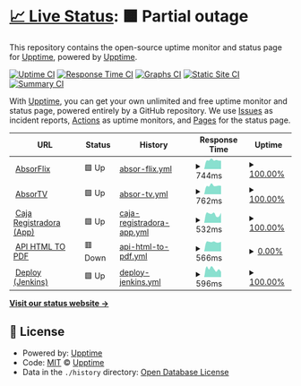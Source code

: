 # [📈 Live Status](https://demo.upptime.js.org): <!--live status--> **🟧 Partial outage**

This repository contains the open-source uptime monitor and status page for [Upptime](https://upptime.js.org), powered by [Upptime](https://github.com/upptime/upptime).

[![Uptime CI](https://github.com/Absortian/AbsorStatus/workflows/Uptime%20CI/badge.svg)](https://github.com/Absortian/AbsorStatus/actions?query=workflow%3A%22Uptime+CI%22)
[![Response Time CI](https://github.com/Absortian/AbsorStatus/workflows/Response%20Time%20CI/badge.svg)](https://github.com/Absortian/AbsorStatus/actions?query=workflow%3A%22Response+Time+CI%22)
[![Graphs CI](https://github.com/Absortian/AbsorStatus/workflows/Graphs%20CI/badge.svg)](https://github.com/Absortian/AbsorStatus/actions?query=workflow%3A%22Graphs+CI%22)
[![Static Site CI](https://github.com/Absortian/AbsorStatus/workflows/Static%20Site%20CI/badge.svg)](https://github.com/Absortian/AbsorStatus/actions?query=workflow%3A%22Static+Site+CI%22)
[![Summary CI](https://github.com/Absortian/AbsorStatus/workflows/Summary%20CI/badge.svg)](https://github.com/Absortian/AbsorStatus/actions?query=workflow%3A%22Summary+CI%22)

With [Upptime](https://upptime.js.org), you can get your own unlimited and free uptime monitor and status page, powered entirely by a GitHub repository. We use [Issues](https://github.com/upptime/upptime/issues) as incident reports, [Actions](https://github.com/Absortian/AbsorStatus/actions) as uptime monitors, and [Pages](https://demo.upptime.js.org) for the status page.

<!--start: status pages-->
<!-- This summary is generated by Upptime (https://github.com/upptime/upptime) -->
<!-- Do not edit this manually, your changes will be overwritten -->
<!-- prettier-ignore -->
| URL | Status | History | Response Time | Uptime |
| --- | ------ | ------- | ------------- | ------ |
| <img alt="" src="https://eu2.contabostorage.com/68e1ac55689b4b99a9a2ccd407d95b2a:branding-absor/logos/logo_transparent_little_white.png" height="13"> [AbsorFlix](https://player.absor.top) | 🟩 Up | [absor-flix.yml](https://github.com/absortian/AbsorStatus/commits/HEAD/history/absor-flix.yml) | <details><summary><img alt="Response time graph" src="./graphs/absor-flix/response-time-week.png" height="20"> 744ms</summary><br><a href="https://status.absor.top/history/absor-flix"><img alt="Response time 870" src="https://img.shields.io/endpoint?url=https%3A%2F%2Fraw.githubusercontent.com%2Fabsortian%2FAbsorStatus%2FHEAD%2Fapi%2Fabsor-flix%2Fresponse-time.json"></a><br><a href="https://status.absor.top/history/absor-flix"><img alt="24-hour response time 971" src="https://img.shields.io/endpoint?url=https%3A%2F%2Fraw.githubusercontent.com%2Fabsortian%2FAbsorStatus%2FHEAD%2Fapi%2Fabsor-flix%2Fresponse-time-day.json"></a><br><a href="https://status.absor.top/history/absor-flix"><img alt="7-day response time 744" src="https://img.shields.io/endpoint?url=https%3A%2F%2Fraw.githubusercontent.com%2Fabsortian%2FAbsorStatus%2FHEAD%2Fapi%2Fabsor-flix%2Fresponse-time-week.json"></a><br><a href="https://status.absor.top/history/absor-flix"><img alt="30-day response time 671" src="https://img.shields.io/endpoint?url=https%3A%2F%2Fraw.githubusercontent.com%2Fabsortian%2FAbsorStatus%2FHEAD%2Fapi%2Fabsor-flix%2Fresponse-time-month.json"></a><br><a href="https://status.absor.top/history/absor-flix"><img alt="1-year response time 849" src="https://img.shields.io/endpoint?url=https%3A%2F%2Fraw.githubusercontent.com%2Fabsortian%2FAbsorStatus%2FHEAD%2Fapi%2Fabsor-flix%2Fresponse-time-year.json"></a></details> | <details><summary><a href="https://status.absor.top/history/absor-flix">100.00%</a></summary><a href="https://status.absor.top/history/absor-flix"><img alt="All-time uptime 97.13%" src="https://img.shields.io/endpoint?url=https%3A%2F%2Fraw.githubusercontent.com%2Fabsortian%2FAbsorStatus%2FHEAD%2Fapi%2Fabsor-flix%2Fuptime.json"></a><br><a href="https://status.absor.top/history/absor-flix"><img alt="24-hour uptime 100.00%" src="https://img.shields.io/endpoint?url=https%3A%2F%2Fraw.githubusercontent.com%2Fabsortian%2FAbsorStatus%2FHEAD%2Fapi%2Fabsor-flix%2Fuptime-day.json"></a><br><a href="https://status.absor.top/history/absor-flix"><img alt="7-day uptime 100.00%" src="https://img.shields.io/endpoint?url=https%3A%2F%2Fraw.githubusercontent.com%2Fabsortian%2FAbsorStatus%2FHEAD%2Fapi%2Fabsor-flix%2Fuptime-week.json"></a><br><a href="https://status.absor.top/history/absor-flix"><img alt="30-day uptime 90.76%" src="https://img.shields.io/endpoint?url=https%3A%2F%2Fraw.githubusercontent.com%2Fabsortian%2FAbsorStatus%2FHEAD%2Fapi%2Fabsor-flix%2Fuptime-month.json"></a><br><a href="https://status.absor.top/history/absor-flix"><img alt="1-year uptime 96.59%" src="https://img.shields.io/endpoint?url=https%3A%2F%2Fraw.githubusercontent.com%2Fabsortian%2FAbsorStatus%2FHEAD%2Fapi%2Fabsor-flix%2Fuptime-year.json"></a></details>
| <img alt="" src="https://eu2.contabostorage.com/68e1ac55689b4b99a9a2ccd407d95b2a:branding-absor/logos/logo_transparent_little_white.png" height="13"> [AbsorTV](https://tv.absor.top/health-check) | 🟩 Up | [absor-tv.yml](https://github.com/absortian/AbsorStatus/commits/HEAD/history/absor-tv.yml) | <details><summary><img alt="Response time graph" src="./graphs/absor-tv/response-time-week.png" height="20"> 762ms</summary><br><a href="https://status.absor.top/history/absor-tv"><img alt="Response time 952" src="https://img.shields.io/endpoint?url=https%3A%2F%2Fraw.githubusercontent.com%2Fabsortian%2FAbsorStatus%2FHEAD%2Fapi%2Fabsor-tv%2Fresponse-time.json"></a><br><a href="https://status.absor.top/history/absor-tv"><img alt="24-hour response time 739" src="https://img.shields.io/endpoint?url=https%3A%2F%2Fraw.githubusercontent.com%2Fabsortian%2FAbsorStatus%2FHEAD%2Fapi%2Fabsor-tv%2Fresponse-time-day.json"></a><br><a href="https://status.absor.top/history/absor-tv"><img alt="7-day response time 762" src="https://img.shields.io/endpoint?url=https%3A%2F%2Fraw.githubusercontent.com%2Fabsortian%2FAbsorStatus%2FHEAD%2Fapi%2Fabsor-tv%2Fresponse-time-week.json"></a><br><a href="https://status.absor.top/history/absor-tv"><img alt="30-day response time 872" src="https://img.shields.io/endpoint?url=https%3A%2F%2Fraw.githubusercontent.com%2Fabsortian%2FAbsorStatus%2FHEAD%2Fapi%2Fabsor-tv%2Fresponse-time-month.json"></a><br><a href="https://status.absor.top/history/absor-tv"><img alt="1-year response time 917" src="https://img.shields.io/endpoint?url=https%3A%2F%2Fraw.githubusercontent.com%2Fabsortian%2FAbsorStatus%2FHEAD%2Fapi%2Fabsor-tv%2Fresponse-time-year.json"></a></details> | <details><summary><a href="https://status.absor.top/history/absor-tv">100.00%</a></summary><a href="https://status.absor.top/history/absor-tv"><img alt="All-time uptime 99.69%" src="https://img.shields.io/endpoint?url=https%3A%2F%2Fraw.githubusercontent.com%2Fabsortian%2FAbsorStatus%2FHEAD%2Fapi%2Fabsor-tv%2Fuptime.json"></a><br><a href="https://status.absor.top/history/absor-tv"><img alt="24-hour uptime 100.00%" src="https://img.shields.io/endpoint?url=https%3A%2F%2Fraw.githubusercontent.com%2Fabsortian%2FAbsorStatus%2FHEAD%2Fapi%2Fabsor-tv%2Fuptime-day.json"></a><br><a href="https://status.absor.top/history/absor-tv"><img alt="7-day uptime 100.00%" src="https://img.shields.io/endpoint?url=https%3A%2F%2Fraw.githubusercontent.com%2Fabsortian%2FAbsorStatus%2FHEAD%2Fapi%2Fabsor-tv%2Fuptime-week.json"></a><br><a href="https://status.absor.top/history/absor-tv"><img alt="30-day uptime 100.00%" src="https://img.shields.io/endpoint?url=https%3A%2F%2Fraw.githubusercontent.com%2Fabsortian%2FAbsorStatus%2FHEAD%2Fapi%2Fabsor-tv%2Fuptime-month.json"></a><br><a href="https://status.absor.top/history/absor-tv"><img alt="1-year uptime 99.77%" src="https://img.shields.io/endpoint?url=https%3A%2F%2Fraw.githubusercontent.com%2Fabsortian%2FAbsorStatus%2FHEAD%2Fapi%2Fabsor-tv%2Fuptime-year.json"></a></details>
| <img alt="" src="https://caja.absor.top/media/common/logo/logo.png" height="13"> [Caja Registradora (App)](https://caja.absor.top) | 🟩 Up | [caja-registradora-app.yml](https://github.com/absortian/AbsorStatus/commits/HEAD/history/caja-registradora-app.yml) | <details><summary><img alt="Response time graph" src="./graphs/caja-registradora-app/response-time-week.png" height="20"> 532ms</summary><br><a href="https://status.absor.top/history/caja-registradora-app"><img alt="Response time 796" src="https://img.shields.io/endpoint?url=https%3A%2F%2Fraw.githubusercontent.com%2Fabsortian%2FAbsorStatus%2FHEAD%2Fapi%2Fcaja-registradora-app%2Fresponse-time.json"></a><br><a href="https://status.absor.top/history/caja-registradora-app"><img alt="24-hour response time 629" src="https://img.shields.io/endpoint?url=https%3A%2F%2Fraw.githubusercontent.com%2Fabsortian%2FAbsorStatus%2FHEAD%2Fapi%2Fcaja-registradora-app%2Fresponse-time-day.json"></a><br><a href="https://status.absor.top/history/caja-registradora-app"><img alt="7-day response time 532" src="https://img.shields.io/endpoint?url=https%3A%2F%2Fraw.githubusercontent.com%2Fabsortian%2FAbsorStatus%2FHEAD%2Fapi%2Fcaja-registradora-app%2Fresponse-time-week.json"></a><br><a href="https://status.absor.top/history/caja-registradora-app"><img alt="30-day response time 609" src="https://img.shields.io/endpoint?url=https%3A%2F%2Fraw.githubusercontent.com%2Fabsortian%2FAbsorStatus%2FHEAD%2Fapi%2Fcaja-registradora-app%2Fresponse-time-month.json"></a><br><a href="https://status.absor.top/history/caja-registradora-app"><img alt="1-year response time 678" src="https://img.shields.io/endpoint?url=https%3A%2F%2Fraw.githubusercontent.com%2Fabsortian%2FAbsorStatus%2FHEAD%2Fapi%2Fcaja-registradora-app%2Fresponse-time-year.json"></a></details> | <details><summary><a href="https://status.absor.top/history/caja-registradora-app">100.00%</a></summary><a href="https://status.absor.top/history/caja-registradora-app"><img alt="All-time uptime 99.86%" src="https://img.shields.io/endpoint?url=https%3A%2F%2Fraw.githubusercontent.com%2Fabsortian%2FAbsorStatus%2FHEAD%2Fapi%2Fcaja-registradora-app%2Fuptime.json"></a><br><a href="https://status.absor.top/history/caja-registradora-app"><img alt="24-hour uptime 100.00%" src="https://img.shields.io/endpoint?url=https%3A%2F%2Fraw.githubusercontent.com%2Fabsortian%2FAbsorStatus%2FHEAD%2Fapi%2Fcaja-registradora-app%2Fuptime-day.json"></a><br><a href="https://status.absor.top/history/caja-registradora-app"><img alt="7-day uptime 100.00%" src="https://img.shields.io/endpoint?url=https%3A%2F%2Fraw.githubusercontent.com%2Fabsortian%2FAbsorStatus%2FHEAD%2Fapi%2Fcaja-registradora-app%2Fuptime-week.json"></a><br><a href="https://status.absor.top/history/caja-registradora-app"><img alt="30-day uptime 100.00%" src="https://img.shields.io/endpoint?url=https%3A%2F%2Fraw.githubusercontent.com%2Fabsortian%2FAbsorStatus%2FHEAD%2Fapi%2Fcaja-registradora-app%2Fuptime-month.json"></a><br><a href="https://status.absor.top/history/caja-registradora-app"><img alt="1-year uptime 99.94%" src="https://img.shields.io/endpoint?url=https%3A%2F%2Fraw.githubusercontent.com%2Fabsortian%2FAbsorStatus%2FHEAD%2Fapi%2Fcaja-registradora-app%2Fuptime-year.json"></a></details>
| <img alt="" src="https://htmltopdf.absor.top/media/common/logo/logo.png" height="13"> [API HTML TO PDF](https://htmltopdf.absor.top) | 🟥 Down | [api-html-to-pdf.yml](https://github.com/absortian/AbsorStatus/commits/HEAD/history/api-html-to-pdf.yml) | <details><summary><img alt="Response time graph" src="./graphs/api-html-to-pdf/response-time-week.png" height="20"> 566ms</summary><br><a href="https://status.absor.top/history/api-html-to-pdf"><img alt="Response time 784" src="https://img.shields.io/endpoint?url=https%3A%2F%2Fraw.githubusercontent.com%2Fabsortian%2FAbsorStatus%2FHEAD%2Fapi%2Fapi-html-to-pdf%2Fresponse-time.json"></a><br><a href="https://status.absor.top/history/api-html-to-pdf"><img alt="24-hour response time 533" src="https://img.shields.io/endpoint?url=https%3A%2F%2Fraw.githubusercontent.com%2Fabsortian%2FAbsorStatus%2FHEAD%2Fapi%2Fapi-html-to-pdf%2Fresponse-time-day.json"></a><br><a href="https://status.absor.top/history/api-html-to-pdf"><img alt="7-day response time 566" src="https://img.shields.io/endpoint?url=https%3A%2F%2Fraw.githubusercontent.com%2Fabsortian%2FAbsorStatus%2FHEAD%2Fapi%2Fapi-html-to-pdf%2Fresponse-time-week.json"></a><br><a href="https://status.absor.top/history/api-html-to-pdf"><img alt="30-day response time 625" src="https://img.shields.io/endpoint?url=https%3A%2F%2Fraw.githubusercontent.com%2Fabsortian%2FAbsorStatus%2FHEAD%2Fapi%2Fapi-html-to-pdf%2Fresponse-time-month.json"></a><br><a href="https://status.absor.top/history/api-html-to-pdf"><img alt="1-year response time 724" src="https://img.shields.io/endpoint?url=https%3A%2F%2Fraw.githubusercontent.com%2Fabsortian%2FAbsorStatus%2FHEAD%2Fapi%2Fapi-html-to-pdf%2Fresponse-time-year.json"></a></details> | <details><summary><a href="https://status.absor.top/history/api-html-to-pdf">0.00%</a></summary><a href="https://status.absor.top/history/api-html-to-pdf"><img alt="All-time uptime 97.38%" src="https://img.shields.io/endpoint?url=https%3A%2F%2Fraw.githubusercontent.com%2Fabsortian%2FAbsorStatus%2FHEAD%2Fapi%2Fapi-html-to-pdf%2Fuptime.json"></a><br><a href="https://status.absor.top/history/api-html-to-pdf"><img alt="24-hour uptime 0.00%" src="https://img.shields.io/endpoint?url=https%3A%2F%2Fraw.githubusercontent.com%2Fabsortian%2FAbsorStatus%2FHEAD%2Fapi%2Fapi-html-to-pdf%2Fuptime-day.json"></a><br><a href="https://status.absor.top/history/api-html-to-pdf"><img alt="7-day uptime 0.00%" src="https://img.shields.io/endpoint?url=https%3A%2F%2Fraw.githubusercontent.com%2Fabsortian%2FAbsorStatus%2FHEAD%2Fapi%2Fapi-html-to-pdf%2Fuptime-week.json"></a><br><a href="https://status.absor.top/history/api-html-to-pdf"><img alt="30-day uptime 38.94%" src="https://img.shields.io/endpoint?url=https%3A%2F%2Fraw.githubusercontent.com%2Fabsortian%2FAbsorStatus%2FHEAD%2Fapi%2Fapi-html-to-pdf%2Fuptime-month.json"></a><br><a href="https://status.absor.top/history/api-html-to-pdf"><img alt="1-year uptime 94.81%" src="https://img.shields.io/endpoint?url=https%3A%2F%2Fraw.githubusercontent.com%2Fabsortian%2FAbsorStatus%2FHEAD%2Fapi%2Fapi-html-to-pdf%2Fuptime-year.json"></a></details>
| <img alt="" src="https://deploy.absor.top/static/3cd36ed7/favicon.ico" height="13"> [Deploy (Jenkins)](https://deploy.absor.top/login?from=%2F) | 🟩 Up | [deploy-jenkins.yml](https://github.com/absortian/AbsorStatus/commits/HEAD/history/deploy-jenkins.yml) | <details><summary><img alt="Response time graph" src="./graphs/deploy-jenkins/response-time-week.png" height="20"> 596ms</summary><br><a href="https://status.absor.top/history/deploy-jenkins"><img alt="Response time 756" src="https://img.shields.io/endpoint?url=https%3A%2F%2Fraw.githubusercontent.com%2Fabsortian%2FAbsorStatus%2FHEAD%2Fapi%2Fdeploy-jenkins%2Fresponse-time.json"></a><br><a href="https://status.absor.top/history/deploy-jenkins"><img alt="24-hour response time 633" src="https://img.shields.io/endpoint?url=https%3A%2F%2Fraw.githubusercontent.com%2Fabsortian%2FAbsorStatus%2FHEAD%2Fapi%2Fdeploy-jenkins%2Fresponse-time-day.json"></a><br><a href="https://status.absor.top/history/deploy-jenkins"><img alt="7-day response time 596" src="https://img.shields.io/endpoint?url=https%3A%2F%2Fraw.githubusercontent.com%2Fabsortian%2FAbsorStatus%2FHEAD%2Fapi%2Fdeploy-jenkins%2Fresponse-time-week.json"></a><br><a href="https://status.absor.top/history/deploy-jenkins"><img alt="30-day response time 881" src="https://img.shields.io/endpoint?url=https%3A%2F%2Fraw.githubusercontent.com%2Fabsortian%2FAbsorStatus%2FHEAD%2Fapi%2Fdeploy-jenkins%2Fresponse-time-month.json"></a><br><a href="https://status.absor.top/history/deploy-jenkins"><img alt="1-year response time 789" src="https://img.shields.io/endpoint?url=https%3A%2F%2Fraw.githubusercontent.com%2Fabsortian%2FAbsorStatus%2FHEAD%2Fapi%2Fdeploy-jenkins%2Fresponse-time-year.json"></a></details> | <details><summary><a href="https://status.absor.top/history/deploy-jenkins">100.00%</a></summary><a href="https://status.absor.top/history/deploy-jenkins"><img alt="All-time uptime 99.07%" src="https://img.shields.io/endpoint?url=https%3A%2F%2Fraw.githubusercontent.com%2Fabsortian%2FAbsorStatus%2FHEAD%2Fapi%2Fdeploy-jenkins%2Fuptime.json"></a><br><a href="https://status.absor.top/history/deploy-jenkins"><img alt="24-hour uptime 100.00%" src="https://img.shields.io/endpoint?url=https%3A%2F%2Fraw.githubusercontent.com%2Fabsortian%2FAbsorStatus%2FHEAD%2Fapi%2Fdeploy-jenkins%2Fuptime-day.json"></a><br><a href="https://status.absor.top/history/deploy-jenkins"><img alt="7-day uptime 100.00%" src="https://img.shields.io/endpoint?url=https%3A%2F%2Fraw.githubusercontent.com%2Fabsortian%2FAbsorStatus%2FHEAD%2Fapi%2Fdeploy-jenkins%2Fuptime-week.json"></a><br><a href="https://status.absor.top/history/deploy-jenkins"><img alt="30-day uptime 99.91%" src="https://img.shields.io/endpoint?url=https%3A%2F%2Fraw.githubusercontent.com%2Fabsortian%2FAbsorStatus%2FHEAD%2Fapi%2Fdeploy-jenkins%2Fuptime-month.json"></a><br><a href="https://status.absor.top/history/deploy-jenkins"><img alt="1-year uptime 99.97%" src="https://img.shields.io/endpoint?url=https%3A%2F%2Fraw.githubusercontent.com%2Fabsortian%2FAbsorStatus%2FHEAD%2Fapi%2Fdeploy-jenkins%2Fuptime-year.json"></a></details>

<!--end: status pages-->

[**Visit our status website →**](https://demo.upptime.js.org)

## 📄 License

- Powered by: [Upptime](https://github.com/upptime/upptime)
- Code: [MIT](./LICENSE) © [Upptime](https://upptime.js.org)
- Data in the `./history` directory: [Open Database License](https://opendatacommons.org/licenses/odbl/1-0/)
